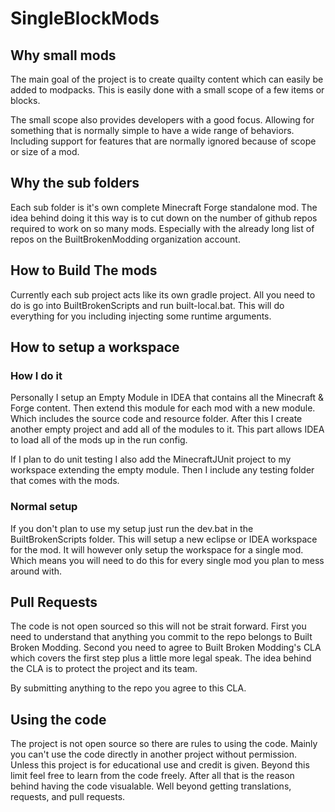 # SingleBlockMods

## Why small mods
The main goal of the project is to create quailty content which can easily be added to modpacks. This is easily done with a small scope of a few items or blocks. 

The small scope also provides developers with a good focus. Allowing for something that is normally simple to have a wide range of behaviors. Including support for features that are normally ignored because of scope or size of a mod.

## Why the sub folders

Each sub folder is it's own complete Minecraft Forge standalone mod. The idea behind doing it this way is to cut down on the number of github repos required to work on so many mods. Especially with the already long list of repos on the BuiltBrokenModding organization account.

## How to Build The mods

Currently each sub project acts like its own gradle project. All you need to do is go into BuiltBrokenScripts and run built-local.bat. This will do everything for you including injecting some runtime arguments.


## How to setup a workspace

### How I do it
Personally I setup an Empty Module in IDEA that contains all the Minecraft & Forge content. Then extend this module for each mod with a new module. Which includes the source code and resource folder. After this I create another empty project and add all of the modules to it. This part allows IDEA to load all of the mods up in the run config. 

If I plan to do unit testing I also add the MinecraftJUnit project to my workspace extending the empty module. Then I include any testing folder that comes with the mods.

### Normal setup

If you don't plan to use my setup just run the dev.bat in the BuiltBrokenScripts folder. This will setup a new eclipse or IDEA workspace for the mod. It will however only setup the workspace for a single mod. Which means you will need to do this for every single mod you plan to mess around with.

## Pull Requests

The code is not open sourced so this will not be strait forward. First you need to understand that anything you commit to the repo belongs to Built Broken Modding. Second you need to agree to Built Broken Modding's CLA which covers the first step plus a little more legal speak. The idea behind the CLA is to protect the project and its team.

By submitting anything to the repo you agree to this CLA.

## Using the code

The project is not open source so there are rules to using the code. Mainly you can't use the code directly in another project without permission. Unless this project is for educational use and credit is given. Beyond this limit feel free to learn from the code freely. After all that is the reason behind having the code visualable. Well beyond getting translations, requests, and pull requests.